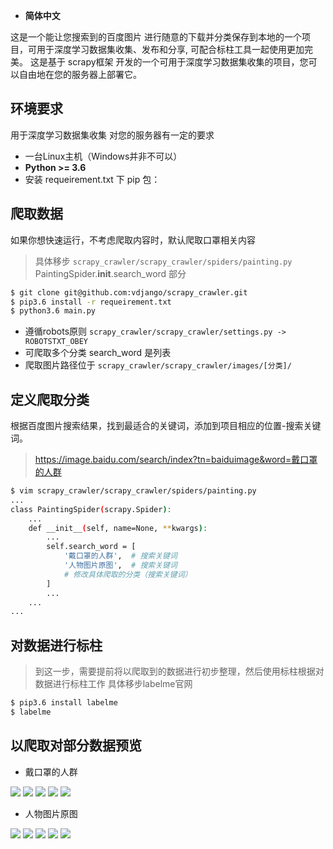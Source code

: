 - <b>简体中文</b>

这是一个能让您搜索到的百度图片 进行随意的下载并分类保存到本地的一个项目，可用于深度学习数据集收集、发布和分享, 可配合标柱工具一起使用更加完美。
这是基于 scrapy框架 开发的一个可用于深度学习数据集收集的项目，您可以自由地在您的服务器上部署它。

环境要求
-----------
用于深度学习数据集收集 对您的服务器有一定的要求

- 一台Linux主机（Windows并非不可以）
- **Python >= 3.6**
- 安装 requeirement.txt 下 pip 包：

爬取数据
------------
如果你想快速运行，不考虑爬取内容时，默认爬取口罩相关内容

> 具体移步 `scrapy_crawler/scrapy_crawler/spiders/painting.py` PaintingSpider.__init__.search_word 部分

```bash
$ git clone git@github.com:vdjango/scrapy_crawler.git
$ pip3.6 install -r requeirement.txt
$ python3.6 main.py
```

* 遵循robots原则 `scrapy_crawler/scrapy_crawler/settings.py -> ROBOTSTXT_OBEY`
* 可爬取多个分类 search_word 是列表
* 爬取图片路径位于 `scrapy_crawler/scrapy_crawler/images/[分类]/`


定义爬取分类
-----

根据百度图片搜索结果，找到最适合的关键词，添加到项目相应的位置-搜索关键词。

> https://image.baidu.com/search/index?tn=baiduimage&word=戴口罩的人群

```bash
$ vim scrapy_crawler/scrapy_crawler/spiders/painting.py
...
class PaintingSpider(scrapy.Spider):
    ...
    def __init__(self, name=None, **kwargs):
        ...
        self.search_word = [
            '戴口罩的人群',  # 搜索关键词
            '人物图片原图',  # 搜索关键词
            # 修改具体爬取的分类（搜索关键词）
        ]
        ...
    ...
...
```

对数据进行标柱
-----

> 到这一步，需要提前将以爬取到的数据进行初步整理，然后使用标柱根据对数据进行标柱工作
具体移步labelme官网

```bash
$ pip3.6 install labelme
$ labelme
```



以爬取对部分数据预览
-----

* 戴口罩的人群

![](scrapy_crawler/images/戴口罩的人群/12.jpg)
![](scrapy_crawler/images/戴口罩的人群/14.jpg)
![](scrapy_crawler/images/戴口罩的人群/16.jpg)
![](scrapy_crawler/images/戴口罩的人群/19.jpg)
![](scrapy_crawler/images/戴口罩的人群/22.jpg)

* 人物图片原图

![](scrapy_crawler/images/人物图片原图/11.jpg)
![](scrapy_crawler/images/人物图片原图/13.jpg)
![](scrapy_crawler/images/人物图片原图/15.jpg)
![](scrapy_crawler/images/人物图片原图/19.jpg)
![](scrapy_crawler/images/人物图片原图/21.jpg)
